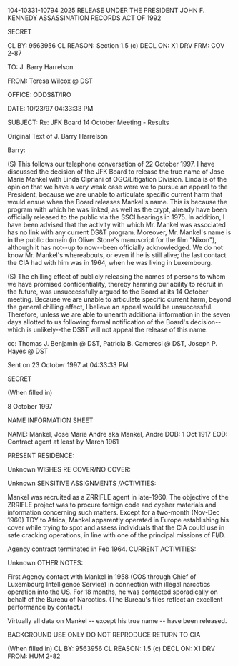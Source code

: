104-10331-10794
2025 RELEASE UNDER THE PRESIDENT JOHN F. KENNEDY ASSASSINATION RECORDS ACT OF 1992

SECRET

CL BY: 9563956
CL REASON: Section 1.5 (c)
DECL ON: X1
DRV FRM: COV 2-87

TO: J. Barry Harrelson

FROM: Teresa Wilcox @ DST

OFFICE: ODDS&T/IRO

DATE: 10/23/97 04:33:33 PM

SUBJECT: Re: JFK Board 14 October Meeting - Results

Original Text of J. Barry Harrelson

Barry:

(S) This follows our telephone conversation of 22 October 1997. I have discussed the decision of the JFK Board to release the true name of Jose Marie Mankel with Linda Cipriani of OGC/Litigation Division. Linda is of the opinion that we have a very weak case were we to pursue an appeal to the President, because we are unable to articulate specific current harm that would ensue when the Board releases Mankel's name. This is because the program with which he was linked, as well as the crypt, already have been officially released to the public via the SSCI hearings in 1975. In addition, I have been advised that the activity with which Mr. Mankel was associated has no link with any current DS&T program. Moreover, Mr. Mankel's name is in the public domain (in Oliver Stone's manuscript for the film "Nixon"), although it has not--up to now--been officially acknowledged. We do not know Mr. Mankel's whereabouts, or even if he is still alive; the last contact the CIA had with him was in 1964, when he was living in Luxembourg.

(S) The chilling effect of publicly releasing the names of persons to whom we have promised confidentiality, thereby harming our ability to recruit in the future, was unsuccessfully argued to the Board at its 14 October meeting. Because we are unable to articulate specific current harm, beyond the general chilling effect, I believe an appeal would be unsuccessful. Therefore, unless we are able to unearth additional information in the seven days allotted to us following formal notification of the Board's decision--which is unlikely--the DS&T will not appeal the release of this name.

cc: Thomas J. Benjamin @ DST, Patricia B. Cameresi @ DST, Joseph P. Hayes @ DST

Sent on 23 October 1997 at 04:33:33 PM

SECRET

(When filled in)

8 October 1997

NAME INFORMATION SHEET

NAME: Mankel, Jose Marie Andre aka Mankel, Andre
DOB: 1 Oct 1917
EOD: Contract agent at least by March 1961

PRESENT RESIDENCE:

Unknown
WISHES RE COVER/NO COVER:

Unknown
SENSITIVE ASSIGNMENTS /ACTIVITIES:

Mankel was recruited as a ZRRIFLE agent in late-1960.
The objective of the ZRRIFLE project was to procure foreign code and cypher materials and information concerning such matters. Except for a two-month (Nov-Dec 1960) TDY to Africa, Mankel apparently operated in Europe establishing his cover while trying to spot and assess individuals that the CIA could use in safe cracking operations, in line with one of the principal missions of FI/D.

Agency contract terminated in Feb 1964.
CURRENT ACTIVITIES:

Unknown
OTHER NOTES:

First Agency contact with Mankel in 1958 (COS through Chief of Luxembourg Intelligence Service) in connection with illegal narcotics operation into the US. For 18 months, he was contacted sporadically on behalf of the Bureau of Narcotics. (The Bureau's files reflect an excellent performance by contact.)

Virtually all data on Mankel -- except his true name -- have been released.

BACKGROUND USE ONLY
DO NOT REPRODUCE
RETURN TO CIA

(When filled in)
CL BY: 9563956
CL REASON: 1.5 (c)
DECL ON: X1
DRV FROM: HUM 2-82
